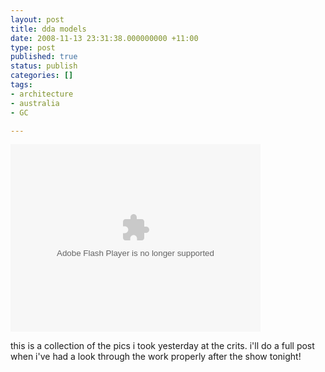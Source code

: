 ```yaml
---
layout: post
title: dda models
date: 2008-11-13 23:31:38.000000000 +11:00
type: post
published: true
status: publish
categories: []
tags:
- architecture
- australia
- GC

---
```

<p><object width="400" height="300"><param name="flashvars" value="&amp;offsite=true&amp;lang=en-us&amp;page_show_url=%2Fsearch%2Fshow%2F%3Fq%3Dmelbourne%2Bgenerative%26m%3Dtags&amp;page_show_back_url=%2Fsearch%2F%3Fq%3Dmelbourne%2Bgenerative%26m%3Dtags&amp;method=flickr.photos.search&amp;api_params_str=&amp;api_tags=melbourne%2Cgenerative&amp;api_tag_mode=bool&amp;api_media=all&amp;api_sort=date-posted-desc&amp;jump_to=&amp;start_index=0" /><param name="movie" value="http://www.flickr.com/apps/slideshow/show.swf?v=63603" /><param name="allowFullScreen" value="true" /><embed src="http://www.flickr.com/apps/slideshow/show.swf?v=63603" type="application/x-shockwave-flash" allowfullscreen="true" flashvars="&amp;offsite=true&amp;lang=en-us&amp;page_show_url=%2Fsearch%2Fshow%2F%3Fq%3Dmelbourne%2Bgenerative%26m%3Dtags&amp;page_show_back_url=%2Fsearch%2F%3Fq%3Dmelbourne%2Bgenerative%26m%3Dtags&amp;method=flickr.photos.search&amp;api_params_str=&amp;api_tags=melbourne%2Cgenerative&amp;api_tag_mode=bool&amp;api_media=all&amp;api_sort=date-posted-desc&amp;jump_to=&amp;start_index=0" width="400" height="300"></embed></object></p>
<p>this is a collection of the pics i took yesterday at the crits. i'll do a full post when i've had a look through the work properly after the show tonight!</p>
